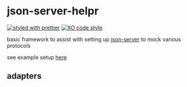 # json-server-helpr

[![styled with prettier](https://img.shields.io/badge/styled_with-prettier-ff69b4.svg)](https://github.com/prettier/prettier)
[![XO code style](https://img.shields.io/badge/code_style-XO-5ed9c7.svg)](https://github.com/sindresorhus/xo)

basic framework to assist with setting up [json-server](https://github.com/typicode/json-server) to mock various protocols

see example setup [here](./test/fixture/mock-server)

## adapters

